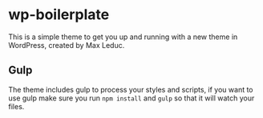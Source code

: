 # wp-boilerplate

This is a simple theme to get you up and running with a new theme in WordPress, created by Max Leduc. 

## Gulp

The theme includes gulp to process your styles and scripts, if you want to use gulp make sure you run `npm install` and `gulp` so that it will watch your files.
